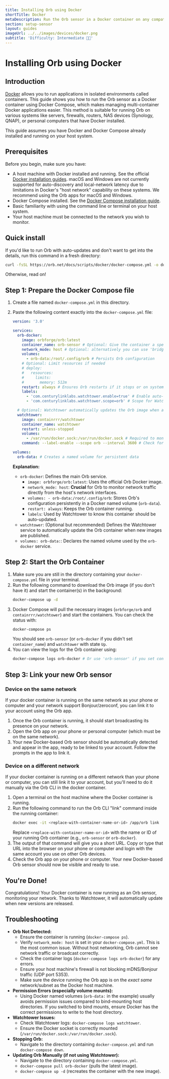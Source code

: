 ```yaml
---
title: Installing Orb using Docker
shortTitle: Docker
metaDescription: Run the Orb sensor in a Docker container on any compatible system.
section: setup-sensor
layout: guides
imageUrl: ../../images/devices/docker.png
subtitle: 'Difficulty: Intermediate 🧑‍🔬'
---
```


# Installing Orb using Docker

## Introduction

[Docker](https://www.docker.com/) allows you to run applications in isolated environments called containers. This guide shows you how to run the Orb sensor as a Docker container using Docker Compose, which makes managing multi-container Docker applications easier. This method is suitable for running Orb on various systems like servers, firewalls, routers, NAS devices (Synology, QNAP), or personal computers that have Docker installed.

This guide assumes you have Docker and Docker Compose already installed and running on your host system.

## Prerequisites

Before you begin, make sure you have:

- A host machine with Docker installed and running. See the official [Docker installation guides](https://docs.docker.com/engine/install/). macOS and Windows are not currently supported for auto-discovery and local-network latency due to limitations in Docker's "host network" capability on these systems. We recommend using the Orb apps for macOS and Windows.
- Docker Compose installed. See the [Docker Compose installation guide](https://docs.docker.com/compose/install/).
- Basic familiarity with using the command line or terminal on your host system.
- Your host machine must be connected to the network you wish to monitor.

## Quick install

If you'd like to run Orb with auto-updates and don't want to get into the details, run this command in a fresh directory:

```bash
curl -fsSL https://orb.net/docs/scripts/docker/docker-compose.yml -o docker-compose.yml && docker-compose up -d
```

Otherwise, read on!

## Step 1: Prepare the Docker Compose file

1.  Create a file named `docker-compose.yml` in this directory.
2.  Paste the following content exactly into the `docker-compose.yml` file:

    ```yaml
    version: '3.0'

    services:
      orb-docker:
        image: orbforge/orb:latest
        container_name: orb-sensor # Optional: Give the container a specific name
        network_mode: host # Optional: alternatively you can use 'bridge' mode and map ports :7443 and :5353
        volumes:
          - orb-data:/root/.config/orb # Persists Orb configuration
        # Optional: Limit resources if needed
        # deploy:
        #   resources:
        #     limits:
        #       memory: 512m
        restart: always # Ensures Orb restarts if it stops or on system reboot
        labels:
          - 'com.centurylinklabs.watchtower.enable=true' # Enable auto-updates with Watchtower
          - 'com.centurylinklabs.watchtower.scope=orb' # Scope for Watchtower to monitor

      # Optional: Watchtower automatically updates the Orb image when a new version is released
      watchtower:
        image: containrrr/watchtower
        container_name: watchtower
        restart: unless-stopped
        volumes:
          - /var/run/docker.sock:/var/run/docker.sock # Required to monitor other containers
        command: --label-enable --scope orb --interval 3600 # Check for updates every hour (3600s)

    volumes:
      orb-data: # Creates a named volume for persistent data
    ```

    **Explanation:**

    - `orb-docker`: Defines the main Orb service.
      - `image: orbforge/orb:latest`: Uses the official Orb Docker image.
      - `network_mode: host`: **Crucial** for Orb to monitor network traffic directly from the host's network interfaces.
      - `volumes: - orb-data:/root/.config/orb`: Stores Orb's configuration persistently in a Docker named volume (`orb-data`).
      - `restart: always`: Keeps the Orb container running.
      - `labels`: Used by Watchtower to know this container should be auto-updated.
    - `watchtower`: (Optional but recommended) Defines the Watchtower service to automatically update the Orb container when new images are published.
    - `volumes: orb-data:`: Declares the named volume used by the `orb-docker` service.

## Step 2: Start the Orb Container

1.  Make sure you are still in the directory containing your `docker-compose.yml` file in your terminal.
2.  Run the following command to download the Orb image (if you don't have it) and start the container(s) in the background:
    ```bash
    docker-compose up -d
    ```
3.  Docker Compose will pull the necessary images (`orbforge/orb` and `containrrr/watchtower`) and start the containers. You can check the status with:
    ```bash
    docker-compose ps
    ```
    You should see `orb-sensor` (or `orb-docker` if you didn't set `container_name`) and `watchtower` with state `Up`.
4.  You can view the logs for the Orb container using:
    ```bash
    docker-compose logs orb-docker # Or use 'orb-sensor' if you set container_name
    ```

## Step 3: Link your new Orb sensor

### Device on the same network
If your docker container is running on the same network as your phone or computer and your network support Bonjour/zeroconf, you can link it to your account using the Orb app.

1.  Once the Orb container is running, it should start broadcasting its presence on your network.
2.  Open the Orb app on your phone or personal computer (which must be on the same network).
3.  Your new Docker-based Orb sensor should be automatically detected and appear in the app, ready to be linked to your account. Follow the prompts in the app to link it.

### Device on a different network
If your docker container is running on a different network than your phone or computer, you can still link it to your account, but you'll need to do it manually via the Orb CLI in the docker container.

1. Open a terminal on the host machine where the Docker container is running.
2. Run the following command to run the Orb CLI "link" command inside the running container:
    ```bash
    docker exec -it <replace-with-container-name-or-id> /app/orb link
    ```
   Replace `<replace-with-container-name-or-id>` with the name or ID of your running Orb container (e.g., `orb-sensor` or `orb-docker`).
3. The output of that command will give you a short URL. Copy or type that URL into the browser on your phone or computer and login with the same account you use on other Orb devices.
4. Check the Orb app on your phone or computer. Your new Docker-based Orb sensor should now be visible and ready to use.

## You're Done!

Congratulations! Your Docker container is now running as an Orb sensor, monitoring your network. Thanks to Watchtower, it will automatically update when new versions are released.

## Troubleshooting

- **Orb Not Detected:**
  - Ensure the container is running (`docker-compose ps`).
  - Verify `network_mode: host` is set in your `docker-compose.yml`. This is the most common issue. Without host networking, Orb cannot see network traffic or broadcast correctly.
  - Check the container logs (`docker-compose logs orb-docker`) for any errors.
  - Ensure your host machine's firewall is not blocking mDNS/Bonjour traffic (UDP port 5353).
  - Make sure the device running the Orb app is on the _exact same_ network/subnet as the Docker host machine.
- **Permission Errors (especially volume mounts):**
  - Using Docker named volumes (`orb-data:` in the example) usually avoids permission issues compared to bind-mounting host directories. If you switched to bind mounts, ensure Docker has the correct permissions to write to the host directory.
- **Watchtower Issues:**
  - Check Watchtower logs: `docker-compose logs watchtower`.
  - Ensure the Docker socket is correctly mounted (`/var/run/docker.sock:/var/run/docker.sock`).
- **Stopping Orb:**
  - Navigate to the directory containing `docker-compose.yml` and run `docker-compose down`.
- **Updating Orb Manually (if not using Watchtower):**
  - Navigate to the directory containing `docker-compose.yml`.
  - `docker-compose pull orb-docker` (pulls the latest image).
  - `docker-compose up -d` (recreates the container with the new image).
